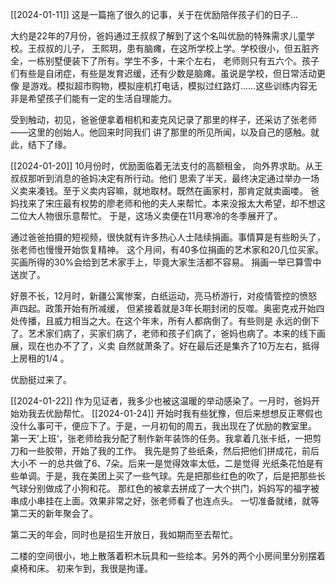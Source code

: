 [[2024-01-11]]
这是一篇拖了很久的记事，关于在优励陪伴孩子们的日子...

大约是22年的7月份，爸妈通过王叔叔了解到了这个名叫优励的特殊需求儿童学校。王叔叔的儿子，
王熙玥，患有脑瘫，在这所学校上学。学校很小，但五脏齐全，一栋别墅便装下了所有。学生不多，十来个左右，
老师则只有五六个。孩子们有些是自闭症，有些是发育迟缓，还有少数是脑瘫。虽说是学校，但日常活动更像
是游戏。模拟超市购物，模拟座机打电话，模拟过红路灯......这些训练内容无非是希望孩子们能有一定的生活自理能力。

受到触动，初见，爸爸便拿着相机和麦克风记录了那里的样子，还采访了张老师——这里的创始人。他回来时同我们
讲了那里的所见所闻，以及自己的感触。就此，结下了缘。

[[2024-01-20]]
10月份时，优励面临着无法支付的高额租金， 向外界求助。从王叔叔那听到消息的爸妈决定有所行动。他们
思索了半天，最终决定通过举办一场义卖来凑钱。至于义卖内容嘛，就地取材。既然在画家村，那肯定就卖画喽。
爸妈找来了宋庄最有权势的廖老师和他的夫人来帮忙。本来没报太大希望，却不想这二位大人物很乐意帮忙。
于是，这场义卖便在11月寒冷的冬季展开了。

通过爸爸拍摄的短视频，很快就有许多热心人士陆续捐画。事情算是有些盼头了，张老师也慢慢开始恢复精神。
这个月间，有40多位捐画的艺术家和20几位买家。买画所得的30%会给到艺术家手上，毕竟大家生活都不容易。
捐画一举已算雪中送炭了。

好景不长，12月时，新疆公寓惨案，白纸运动，亮马桥游行，对疫情管控的愤怒声四起。政策开始有所减缓，
但紧接着就是3年长期封闭的反噬。奥密克戎开始四处传播，且威力相当之大。在这个年末，所有人都病倒了。有些则是
永远的倒下了。艺术家们病了，买家们病了，老师和孩子们病了，爸妈也病了。本来的线下画展，现在也办不了了，义卖
自然就萧条了。好在最后还是集齐了10万左右，抵得上房租的1/4 。

优励挺过来了。

[[2024-01-22]]
作为见证者，我多少也被这温暖的举动感染了。一月时，爸妈开始劝我去优励帮忙。
[[2024-01-24]]
开始时我有些犹豫，但后来想想反正寒假也没什么事可干，便应下了。于是，一月初旬的周五，我出现在了优励的教室里。
第一天’上班‘，张老师给我分配了制作新年装饰的任务。我拿着几张卡纸，一把剪刀和一些胶带，开始了我的工作。
我先是剪了些纸条，然后把他们拼成花，前后大小不 一的总共做了6、7朵。后来一是觉得效率太低，二是觉得
光纸条花怕是有些单调。于是，我在美团上买了一些气球。先是把那些红色的吹了，后是把那些长气球分别做成了小狗和花。
那红色的被拿去拼成了一大个拱门，妈妈写的福字被串成小串挂在上面。效果非常之好，张老师看了也连点头。
一切准备就绪，就等第二天的新年聚会了。

第二天的年会，同时也是招生开放日，我如期而至去帮忙。

二楼的空间很小，地上散落着积木玩具和一些绘本。另外的两个小房间里分别摆着桌椅和床。
初来乍到，我很是拘谨。